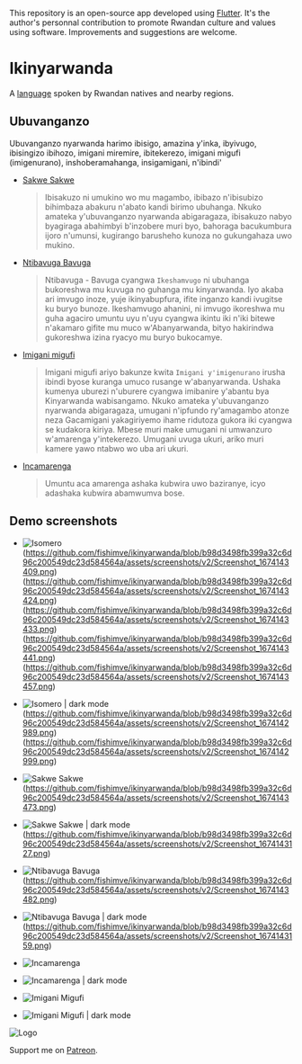 This repository is an open-source app developed using [Flutter](https://flutter.dev/). It's the author's personnal contribution to promote Rwandan culture and values using software. Improvements and suggestions are welcome.

# Ikinyarwanda

A [language](https://en.wikipedia.org/wiki/Kinyarwanda) spoken by Rwandan natives and nearby regions.

## Ubuvanganzo

Ubuvanganzo nyarwanda harimo ibisigo, amazina y\'inka, ibyivugo, ibisingizo ibihozo, imigani miremire, ibitekerezo, imigani migufi (imigenurano), inshoberamahanga, insigamigani, n\'ibindi'

- [Sakwe Sakwe](http://www.wikirwanda.org/index.php?title=Ibisakuzo)

  > Ibisakuzo ni umukino wo mu magambo, ibibazo n'ibisubizo bihimbaza abakuru n'abato kandi birimo ubuhanga. Nkuko amateka y'ubuvanganzo nyarwanda abigaragaza, ibisakuzo nabyo byagiraga abahimbyi b'inzobere muri byo, bahoraga bacukumbura ijoro n'umunsi, kugirango barusheho kunoza no gukungahaza uwo mukino.

- [Ntibavuga Bavuga](http://www.wikirwanda.org/index.php?title=Ikeshamvugo)

  > Ntibavuga - Bavuga cyangwa `Ikeshamvugo` ni ubuhanga bukoreshwa mu kuvuga no guhanga mu kinyarwanda. Iyo akaba ari imvugo inoze, yuje ikinyabupfura, ifite inganzo kandi ivugitse ku buryo bunoze. Ikeshamvugo ahanini, ni imvugo ikoreshwa mu guha agaciro umuntu uyu n'uyu cyangwa ikintu iki n'iki bitewe n'akamaro gifite mu muco w'Abanyarwanda, bityo hakirindwa gukoreshwa izina ryacyo mu buryo bukocamye.

- [Imigani migufi](https://rw.wikipedia.org/wiki/Imigani_migufi_y%E2%80%99Ikinyarwanda)

  > Imigani migufi ariyo bakunze kwita `Imigani y'imigenurano` irusha ibindi byose kuranga umuco rusange w'abanyarwanda. Ushaka kumenya uburezi n'uburere cyangwa imibanire y'abantu bya Kinyarwanda wabisangamo. Nkuko amateka y'ubuvanganzo nyarwanda abigaragaza, umugani n'ipfundo ry'amagambo atonze neza Gacamigani yakagiriyemo ihame ridutoza gukora iki cyangwa se kudakora kiriya. Mbese muri make umugani ni umwanzuro w'amarenga y'intekerezo. Umugani uvuga ukuri, ariko muri kamere yawo ntabwo wo uba ari ukuri.

- [Incamarenga](https://rw.wikipedia.org/wiki/INCAMARENGA_ZISOBANUYE)
  > Umuntu aca amarenga ashaka kubwira uwo baziranye, icyo adashaka kubwira abamwumva bose.

## Demo screenshots

- ![Isomero](https://github.com/fishimve/ikinyarwanda/blob/b98d3498fb399a32c6d96c200549dc23d584564a/assets/screenshots/v2/Screenshot_1674143396.png) (https://github.com/fishimve/ikinyarwanda/blob/b98d3498fb399a32c6d96c200549dc23d584564a/assets/screenshots/v2/Screenshot_1674143409.png) (https://github.com/fishimve/ikinyarwanda/blob/b98d3498fb399a32c6d96c200549dc23d584564a/assets/screenshots/v2/Screenshot_1674143424.png) (https://github.com/fishimve/ikinyarwanda/blob/b98d3498fb399a32c6d96c200549dc23d584564a/assets/screenshots/v2/Screenshot_1674143433.png) (https://github.com/fishimve/ikinyarwanda/blob/b98d3498fb399a32c6d96c200549dc23d584564a/assets/screenshots/v2/Screenshot_1674143441.png) (https://github.com/fishimve/ikinyarwanda/blob/b98d3498fb399a32c6d96c200549dc23d584564a/assets/screenshots/v2/Screenshot_1674143457.png)

- ![Isomero | dark mode](https://github.com/fishimve/ikinyarwanda/blob/b98d3498fb399a32c6d96c200549dc23d584564a/assets/screenshots/v2/Screenshot_1674142969.png)(https://github.com/fishimve/ikinyarwanda/blob/b98d3498fb399a32c6d96c200549dc23d584564a/assets/screenshots/v2/Screenshot_1674142989.png) (https://github.com/fishimve/ikinyarwanda/blob/b98d3498fb399a32c6d96c200549dc23d584564a/assets/screenshots/v2/Screenshot_1674142999.png)

- ![Sakwe Sakwe](https://github.com/fishimve/ikinyarwanda/blob/b98d3498fb399a32c6d96c200549dc23d584564a/assets/screenshots/v2/Screenshot_1674143463.png) (https://github.com/fishimve/ikinyarwanda/blob/b98d3498fb399a32c6d96c200549dc23d584564a/assets/screenshots/v2/Screenshot_1674143473.png)

- ![Sakwe Sakwe | dark mode](https://github.com/fishimve/ikinyarwanda/blob/b98d3498fb399a32c6d96c200549dc23d584564a/assets/screenshots/v2/Screenshot_1674143043.png) (https://github.com/fishimve/ikinyarwanda/blob/b98d3498fb399a32c6d96c200549dc23d584564a/assets/screenshots/v2/Screenshot_1674143127.png)

- ![Ntibavuga Bavuga](https://github.com/fishimve/ikinyarwanda/blob/b98d3498fb399a32c6d96c200549dc23d584564a/assets/screenshots/v2/Screenshot_1674143480.png) (https://github.com/fishimve/ikinyarwanda/blob/b98d3498fb399a32c6d96c200549dc23d584564a/assets/screenshots/v2/Screenshot_1674143482.png)

- ![Ntibavuga Bavuga | dark mode](https://github.com/fishimve/ikinyarwanda/blob/b98d3498fb399a32c6d96c200549dc23d584564a/assets/screenshots/v2/Screenshot_1674143156.png) (https://github.com/fishimve/ikinyarwanda/blob/b98d3498fb399a32c6d96c200549dc23d584564a/assets/screenshots/v2/Screenshot_1674143159.png)

- ![Incamarenga](https://github.com/fishimve/ikinyarwanda/blob/b98d3498fb399a32c6d96c200549dc23d584564a/assets/screenshots/v2/Screenshot_1674143492.png)

- ![Incamarenga | dark mode](https://github.com/fishimve/ikinyarwanda/blob/b98d3498fb399a32c6d96c200549dc23d584564a/assets/screenshots/v2/Screenshot_1674143164.png)

- ![Imigani Migufi](https://github.com/fishimve/ikinyarwanda/blob/b98d3498fb399a32c6d96c200549dc23d584564a/assets/screenshots/v2/Screenshot_1674143497.png)

- ![Imigani Migufi | dark mode](https://github.com/fishimve/ikinyarwanda/blob/b98d3498fb399a32c6d96c200549dc23d584564a/assets/screenshots/v2/Screenshot_1674143169.png)

![Logo](https://github.com/fishimve/ikinyarwanda/blob/b98d3498fb399a32c6d96c200549dc23d584564a/assets/screenshots/v2/logo.png)


Support me on [Patreon](patreon.com/user?u=87457131).